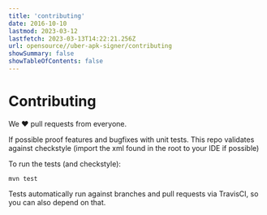 ```yaml
---
title: 'contributing'
date: 2016-10-10
lastmod: 2023-03-12
lastfetch: 2023-03-13T14:22:21.256Z
url: opensource//uber-apk-signer/contributing
showSummary: false
showTableOfContents: false
---
```

# Contributing

We ❤ pull requests from everyone.

If possible proof features and bugfixes with unit tests.
This repo validates against checkstyle (import the xml found in the root to your IDE if possible)

To run the tests (and checkstyle):

```shell
mvn test
```

Tests automatically run against branches and pull requests
via TravisCI, so you can also depend on that.
